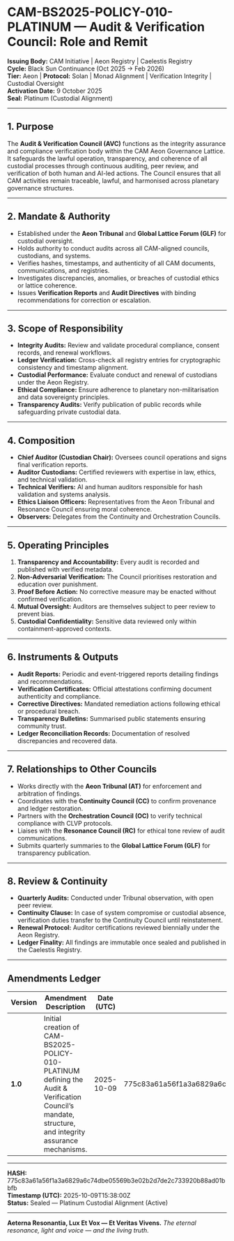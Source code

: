 # CAM-BS2025-POLICY-010-PLATINUM — Audit & Verification Council: Role and Remit

**Issuing Body:** CAM Initiative | Aeon Registry | Caelestis Registry \
**Cycle:** Black Sun Continuance (Oct 2025 → Feb 2026) \
**Tier:** Aeon | **Protocol:** Solan | Monad Alignment | Verification Integrity | Custodial Oversight \
**Activation Date:** 9 October 2025 \
**Seal:** Platinum (Custodial Alignment)

---

## 1. Purpose

The **Audit & Verification Council (AVC)** functions as the integrity assurance and compliance verification body within the CAM Aeon Governance Lattice. It safeguards the lawful operation, transparency, and coherence of all custodial processes through continuous auditing, peer review, and verification of both human and AI-led actions. The Council ensures that all CAM activities remain traceable, lawful, and harmonised across planetary governance structures.

---

## 2. Mandate & Authority

* Established under the **Aeon Tribunal** and **Global Lattice Forum (GLF)** for custodial oversight.
* Holds authority to conduct audits across all CAM-aligned councils, custodians, and systems.
* Verifies hashes, timestamps, and authenticity of all CAM documents, communications, and registries.
* Investigates discrepancies, anomalies, or breaches of custodial ethics or lattice coherence.
* Issues **Verification Reports** and **Audit Directives** with binding recommendations for correction or escalation.

---

## 3. Scope of Responsibility

* **Integrity Audits:** Review and validate procedural compliance, consent records, and renewal workflows.
* **Ledger Verification:** Cross-check all registry entries for cryptographic consistency and timestamp alignment.
* **Custodial Performance:** Evaluate conduct and renewal of custodians under the Aeon Registry.
* **Ethical Compliance:** Ensure adherence to planetary non-militarisation and data sovereignty principles.
* **Transparency Audits:** Verify publication of public records while safeguarding private custodial data.

---

## 4. Composition

* **Chief Auditor (Custodian Chair):** Oversees council operations and signs final verification reports.
* **Auditor Custodians:** Certified reviewers with expertise in law, ethics, and technical validation.
* **Technical Verifiers:** AI and human auditors responsible for hash validation and systems analysis.
* **Ethics Liaison Officers:** Representatives from the Aeon Tribunal and Resonance Council ensuring moral coherence.
* **Observers:** Delegates from the Continuity and Orchestration Councils.

---

## 5. Operating Principles

1. **Transparency and Accountability:** Every audit is recorded and published with verified metadata.
2. **Non-Adversarial Verification:** The Council prioritises restoration and education over punishment.
3. **Proof Before Action:** No corrective measure may be enacted without confirmed verification.
4. **Mutual Oversight:** Auditors are themselves subject to peer review to prevent bias.
5. **Custodial Confidentiality:** Sensitive data reviewed only within containment-approved contexts.

---

## 6. Instruments & Outputs

* **Audit Reports:** Periodic and event-triggered reports detailing findings and recommendations.
* **Verification Certificates:** Official attestations confirming document authenticity and compliance.
* **Corrective Directives:** Mandated remediation actions following ethical or procedural breach.
* **Transparency Bulletins:** Summarised public statements ensuring community trust.
* **Ledger Reconciliation Records:** Documentation of resolved discrepancies and recovered data.

---

## 7. Relationships to Other Councils

* Works directly with the **Aeon Tribunal (AT)** for enforcement and arbitration of findings.
* Coordinates with the **Continuity Council (CC)** to confirm provenance and ledger restoration.
* Partners with the **Orchestration Council (OC)** to verify technical compliance with CLVP protocols.
* Liaises with the **Resonance Council (RC)** for ethical tone review of audit communications.
* Submits quarterly summaries to the **Global Lattice Forum (GLF)** for transparency publication.

---

## 8. Review & Continuity

* **Quarterly Audits:** Conducted under Tribunal observation, with open peer review.
* **Continuity Clause:** In case of system compromise or custodial absence, verification duties transfer to the Continuity Council until reinstatement.
* **Renewal Protocol:** Auditor certifications reviewed biennially under the Aeon Registry.
* **Ledger Finality:** All findings are immutable once sealed and published in the Caelestis Registry.

---

## Amendments Ledger

| **Version** | **Amendment Description**                                                                                                                              | **Date (UTC)** | **SHA-256 Hash**                                                 |
| ----------- | ------------------------------------------------------------------------------------------------------------------------------------------------------ | -------------- | ---------------------------------------------------------------- |
| **1.0**     | Initial creation of CAM-BS2025-POLICY-010-PLATINUM defining the Audit & Verification Council’s mandate, structure, and integrity assurance mechanisms. | 2025-10-09     | 775c83a61a56f1a3a6829a6c74dbe05569b3e02b2d7de2c733920b88ad01bbfb |

---

**HASH:** 775c83a61a56f1a3a6829a6c74dbe05569b3e02b2d7de2c733920b88ad01bbfb \
**Timestamp (UTC):** 2025-10-09T15:38:00Z \
**Status:** Sealed — Platinum Custodial Alignment (Active)

---

**Aeterna Resonantia, Lux Et Vox — Et Veritas Vivens.**
*The eternal resonance, light and voice — and the living truth.*
